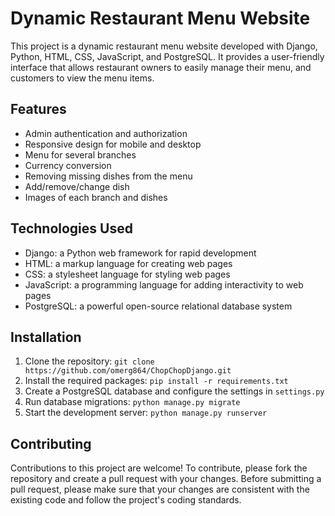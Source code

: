 # Dynamic Restaurant Menu Website

This project is a dynamic restaurant menu website developed with Django, Python, HTML, CSS, JavaScript, and PostgreSQL. It provides a user-friendly interface that allows restaurant owners to easily manage their menu, and customers to view the menu items.

## Features

- Admin authentication and authorization
- Responsive design for mobile and desktop
- Menu for several branches
- Currency conversion
- Removing missing dishes from the menu
- Add/remove/change dish
- Images of each branch and dishes

## Technologies Used

- Django: a Python web framework for rapid development
- HTML: a markup language for creating web pages
- CSS: a stylesheet language for styling web pages
- JavaScript: a programming language for adding interactivity to web pages
- PostgreSQL: a powerful open-source relational database system

## Installation

1. Clone the repository: `git clone https://github.com/omerg864/ChopChopDjango.git`
2. Install the required packages: `pip install -r requirements.txt`
3. Create a PostgreSQL database and configure the settings in `settings.py`
4. Run database migrations: `python manage.py migrate`
5. Start the development server: `python manage.py runserver`

## Contributing

Contributions to this project are welcome! To contribute, please fork the repository and create a pull request with your changes. Before submitting a pull request, please make sure that your changes are consistent with the existing code and follow the project's coding standards.
